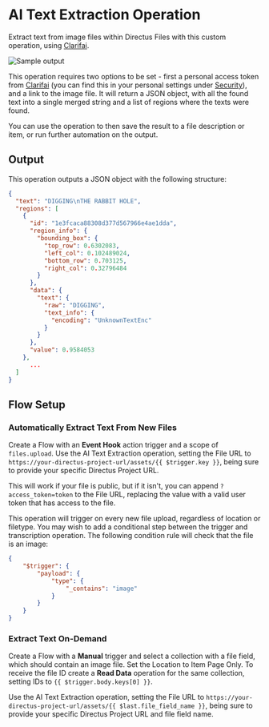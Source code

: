 # AI Text Extraction Operation

Extract text from image files within Directus Files with this custom operation, using [Clarifai](https://www.clarifai.com).

![Sample output](https://raw.githubusercontent.com/directus-labs/extension-ai-alt-text-writer/main/docs/options.png)

This operation requires two options to be set - first a personal access token from [Clarifai](https://www.clarifai.com) (you can find this in your personal settings under [Security](https://clarifai.com/settings/security)), and a link to the image file. It will return a JSON object, with all the found text into a single merged string and a list of regions where the texts were found.

You can use the operation to then save the result to a file description or item, or run further automation on the output.

## Output

This operation outputs a JSON object with the following structure:

```json
{
  "text": "DIGGING\nTHE RABBIT HOLE",
  "regions": [
    {
      "id": "1e3fcaca88308d377d567966e4ae1dda",
      "region_info": {
        "bounding_box": {
          "top_row": 0.6302083,
          "left_col": 0.102489024,
          "bottom_row": 0.703125,
          "right_col": 0.32796484
        }
      },
      "data": {
        "text": {
          "raw": "DIGGING",
          "text_info": {
            "encoding": "UnknownTextEnc"
          }
        }
      },
      "value": 0.9584053
    },
      ...
  ]
}
```

## Flow Setup

### Automatically Extract Text From New Files

Create a Flow with an **Event Hook** action trigger and a scope of `files.upload`. Use the AI Text Extraction operation, setting the File URL to `https://your-directus-project-url/assets/{{ $trigger.key }}`, being sure to provide your specific Directus Project URL.

This will work if your file is public, but if it isn't, you can append `?access_token=token` to the File URL, replacing the value with a valid user token that has access to the file.

This operation will trigger on every new file upload, regardless of location or filetype. You may wish to add a conditional step between the trigger and transcription operation. The following condition rule will check that the file is an image:

```json
{
    "$trigger": {
        "payload": {
            "type": {
                "_contains": "image"
            }
        }
    }
}
```

### Extract Text On-Demand

Create a Flow with a **Manual** trigger and select a collection with a file field, which should contain an image file. Set the Location to Item Page Only. To receive the file ID create a **Read Data** operation for the same collection, setting IDs to `{{ $trigger.body.keys[0] }}`.

Use the AI Text Extraction operation, setting the File URL to `https://your-directus-project-url/assets/{{ $last.file_field_name }}`, being sure to provide your specific Directus Project URL and file field name.
